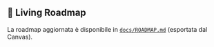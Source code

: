 ## 📜 Living Roadmap
La roadmap aggiornata è disponibile in [`docs/ROADMAP.md`](docs/ROADMAP.md) (esportata dal Canvas).
